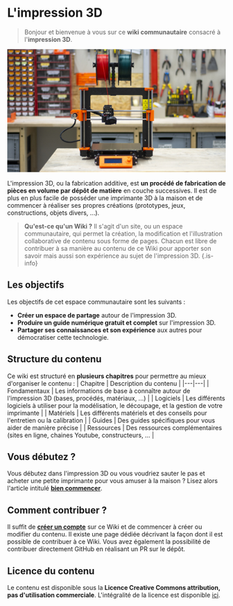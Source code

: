 # L'impression 3D
> Bonjour et bienvenue à vous sur ce **wiki communautaire** consacré à l'**impression 3D**.

![prusa.jpg](https://raw.githubusercontent.com/impression-3D/wiki/master/assets/prusa.jpg)

L'impression 3D, ou la fabrication additive, est **un procédé de fabrication de pièces en volume par dépôt de matière** en couche successives.
Il est de plus en plus facile de posséder une imprimante 3D à la maison et de commencer à réaliser ses propres créations (prototypes, jeux, constructions, objets divers, ...).

> **Qu'est-ce qu'un Wiki ?**
Il s'agit d'un site, ou un espace communautaire, qui permet la création, la modification et l'illustration collaborative de contenu sous forme de pages. Chacun est libre de contribuer à sa manière au contenu de ce Wiki pour apporter son savoir mais aussi son expérience au sujet de l'impression 3D.
{.is-info}

## Les objectifs
Les objectifs de cet espace communautaire sont les suivants : 
* **Créer un espace de partage** autour de l'impression 3D.
* **Produire un guide numérique gratuit et complet** sur l'impression 3D.
* **Partager ses connaissances et son expérience** aux autres pour démocratiser cette technologie.

## Structure du contenu
Ce wiki est structuré en **plusieurs chapitres** pour permettre au mieux d'organiser le contenu :
| Chapitre | Description du contenu |
|---|---|
| Fondamentaux | Les informations de base à connaître autour de l'impression 3D (bases, procédés, matériaux, ...) |
| Logiciels | Les différents logiciels à utiliser pour la modélisation, le découpage, et la gestion de votre imprimante  |
| Matériels | Les différents matériels et des conseils pour l'entretien ou la calibration |
| Guides | Des guides spécifiques pour vous aider de manière précise |
| Ressources | Des ressources complémentaires (sites en ligne, chaines Youtube, constructeurs, ...  |

## Vous débutez ?
Vous débutez dans l'impression 3D ou vous voudriez sauter le pas et acheter une petite imprimante pour vous amuser à la maison ? Lisez alors l'article intitulé **[bien commencer](/impression-3D/bien-commencer)**.

## Comment contribuer ?
Il suffit de **[créer un compte](/register)** sur ce Wiki et de commencer à créer ou modifier du contenu. Il existe une page dédiée décrivant la façon dont il est possible de contribuer à ce Wiki.
Vous avez également la possibilité de contribuer directement GitHub en réalisant un PR sur le dépôt.

## Licence du contenu
Le contenu est disponible sous la **Licence Creative Commons attribution, pas d'utilisation commerciale**. L'intégralité de la licence est disponible [ici](/licence).

